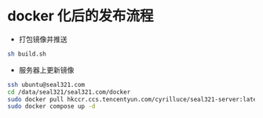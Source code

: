 # docker 化后的发布流程

- 打包镜像并推送

```sh
sh build.sh
```

- 服务器上更新镜像
```sh
ssh ubuntu@seal321.com
cd /data/seal321/seal321.com/docker
sudo docker pull hkccr.ccs.tencentyun.com/cyrilluce/seal321-server:latest
sudo docker compose up -d
```